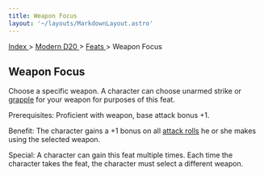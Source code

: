 ```yaml
---
title: Weapon Focus
layout: '~/layouts/MarkdownLayout.astro'
---
```


[ Index ](/) > [ Modern D20 ](/modern.d20.srd) > [ Feats ](/modern.d20.srd/feats) > Weapon Focus

##  Weapon Focus

Choose a specific weapon. A character can choose unarmed strike or [ grapple](/modern.d20.srd/combat/grapple) for your weapon for purposes of this feat.

Prerequisites: Proficient with weapon, base attack bonus +1.

Benefit: The character gains a +1 bonus on all [ attack rolls](/modern.d20.srd/combat/attack.roll) he or she makes using the selected
weapon.

Special: A character can gain this feat multiple times. Each time the
character takes the feat, the character must select a different weapon.

